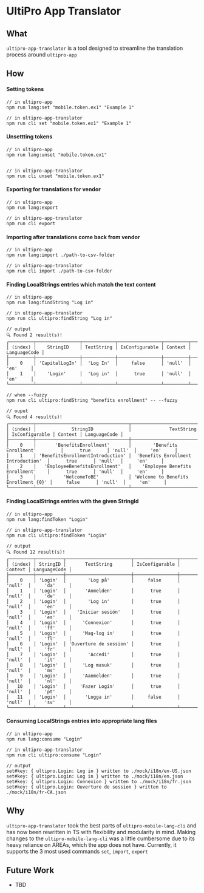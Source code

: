 # UltiPro App Translator

## What

`ultipro-app-translator` is a tool designed to streamline the translation process around `ultipro-app`

## How

#### Setting tokens

```
// in ultipro-app
npm run lang:set "mobile.token.ex1" "Example 1"

// in ultipro-app-translator
npm run cli set "mobile.token.ex1" "Example 1"
```

#### Unsettting tokens
```
// in ultipro-app
npm run lang:unset "mobile.token.ex1"


// in ultipro-app-translator
npm run cli unset "mobile.token.ex1"
```

#### Exporting for translations for vendor

```
// in ultipro-app
npm run lang:export

// in ultipro-app-translator
npm run cli export
```

#### Importing after translations come back from vendor

```
// in ultipro-app
npm run lang:import ./path-to-csv-folder

// in ultipro-app-translator
npm run cli import ./path-to-csv-folder
```

#### Finding LocalStrings entries which match the text content

```
// in ultipro-app
npm run lang:findString "Log in"

// in ultipro-app-translator
npm run cli ultipro:findString "Log in"

// output
🔍 Found 2 result(s)!
┌─────────┬────────────────┬────────────┬────────────────┬─────────┬──────────────┐
│ (index) │    StringID    │ TextString │ IsConfigurable │ Context │ LanguageCode │
├─────────┼────────────────┼────────────┼────────────────┼─────────┼──────────────┤
│    0    │ 'CapitalLogIn' │  'Log In'  │     false      │ 'null'  │     'en'     │
│    1    │    'Login'     │  'Log in'  │      true      │ 'null'  │     'en'     │
└─────────┴────────────────┴────────────┴────────────────┴─────────┴──────────────┘

// when --fuzzy
npm run cli ultipro:findString "benefits enrollment" -- --fuzzy

// ouput
🔍 Found 4 result(s)!
┌─────────┬──────────────────────────────────┬──────────────────────────────────────┬────────────────┬─────────┬──────────────┐
│ (index) │             StringID             │              TextString              │ IsConfigurable │ Context │ LanguageCode │
├─────────┼──────────────────────────────────┼──────────────────────────────────────┼────────────────┼─────────┼──────────────┤
│    0    │       'BenefitsEnrollment'       │        'Benefits Enrollment'         │      true      │ 'null'  │     'en'     │
│    1    │ 'BenefitsEnrollmentIntroduction' │  'Benefits Enrollment Introduction'  │      true      │ 'null'  │     'en'     │
│    2    │   'EmployeeBenefitsEnrollment'   │    'Employee Benefits Enrollment'    │      true      │ 'null'  │     'en'     │
│    3    │          'WelcomeToBE'           │ 'Welcome to Benefits Enrollment {0}' │     false      │ 'null'  │     'en'     │
└─────────┴──────────────────────────────────┴──────────────────────────────────────┴────────────────┴─────────┴──────────────┘
```

#### Finding LocalStrings entries with the given StringId

```
// in ultipro-app
npm run lang:findToken "Login"

// in ultipro-app-translator
npm run cli ultipro:findToken "Login"

// output
🔍 Found 12 result(s)!
┌─────────┬──────────┬────────────────────────┬────────────────┬─────────┬──────────────┐
│ (index) │ StringID │       TextString       │ IsConfigurable │ Context │ LanguageCode │
├─────────┼──────────┼────────────────────────┼────────────────┼─────────┼──────────────┤
│    0    │ 'Login'  │        'Log på'        │     false      │ 'null'  │     'da'     │
│    1    │ 'Login'  │       'Anmelden'       │      true      │ 'null'  │     'de'     │
│    2    │ 'Login'  │        'Log in'        │      true      │ 'null'  │     'en'     │
│    3    │ 'Login'  │    'Iniciar sesión'    │      true      │ 'null'  │     'es'     │
│    4    │ 'Login'  │      'Connexion'       │      true      │ 'null'  │     'ff'     │
│    5    │ 'Login'  │      'Mag-log in'      │      true      │ 'null'  │     'fl'     │
│    6    │ 'Login'  │ 'Ouverture de session' │      true      │ 'null'  │     'fr'     │
│    7    │ 'Login'  │        'Accedi'        │      true      │ 'null'  │     'it'     │
│    8    │ 'Login'  │      'Log masuk'       │      true      │ 'null'  │     'ms'     │
│    9    │ 'Login'  │      'Aanmelden'       │      true      │ 'null'  │     'nl'     │
│   10    │ 'Login'  │     'Fazer Login'      │      true      │ 'null'  │     'pt'     │
│   11    │ 'Login'  │       'Logga in'       │     false      │ 'null'  │     'sv'     │
└─────────┴──────────┴────────────────────────┴────────────────┴─────────┴──────────────┘
```

#### Consuming LocalStrings entries into appropriate lang files

```
// in ultipro-app
npm run lang:consume "Login"

// in ultipro-app-translator
npm run cli ultipro:consume "Login"

// output
set#key: { ultipro.Login: Log in } written to ./mock/i18n/en-US.json
set#key: { ultipro.Login: Log in } written to ./mock/i18n/en.json
set#key: { ultipro.Login: Connexion } written to ./mock/i18n/fr.json
set#key: { ultipro.Login: Ouverture de session } written to ./mock/i18n/fr-CA.json
```

## Why

`ultipro-app-translator` took the best parts of `ultipro-mobile-lang-cli` and has now been rewritten in TS with flexibility and modularity in mind. Making changes to the `ultipro-mobile-lang-cli` was a little cumbersome due to its heavy reliance on AREAs, which the app does not have. Currently, it supports the 3 most used commands `set`, `import`, `export`

## Future Work

-   TBD
